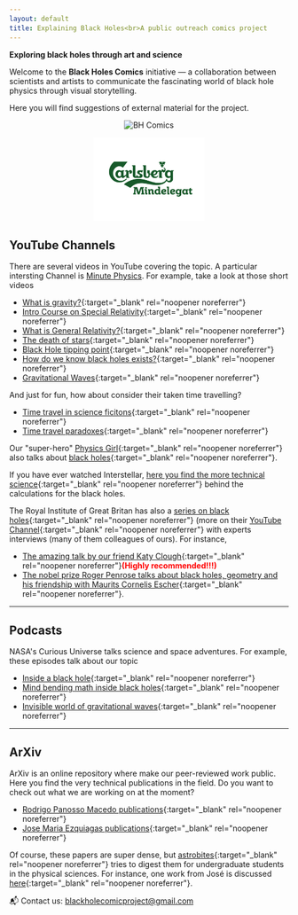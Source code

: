```yaml
---
layout: default
title: Explaining Black Holes<br>A public outreach comics project
---
```


**Exploring black holes through art and science**

Welcome to the **Black Holes Comics** initiative — a collaboration between scientists and artists to communicate the fascinating world of black hole physics through visual storytelling.

Here you will find suggestions of external material for the project.

<p align="center">
  <img src="images/IMG_1130.png" alt="BH Comics" width="200">
</p>
<p align="center">
  <img src="images/Carlsberg-Mindelegat-Green-RGB-DK.png" alt="Carlsberg logo" width="200">
</p>

## YouTube Channels
There are several videos in YouTube covering the topic. A particular intersting Channel is [Minute Physics](https://www.youtube.com/@MinutePhysics). For example, take a look at those short videos

- [What is gravity?](https://www.youtube.com/watch?v=p_o4aY7xkXg){:target="_blank" rel="noopener noreferrer"}
- [Intro Course on Special Relativity](https://www.youtube.com/playlist?list=PLoaVOjvkzQtyjhV55wZcdicAz5KexgKvm){:target="_blank" rel="noopener noreferrer"}
- [What is General Relativity?](https://www.youtube.com/watch?v=eNhJY-R3Gwg){:target="_blank" rel="noopener noreferrer"}
- [The death of stars](https://www.youtube.com/watch?v=NucdlR9EGbA){:target="_blank" rel="noopener noreferrer"}
- [Black Hole tipping point](https://www.youtube.com/watch?v=brmjWYQi2UM){:target="_blank" rel="noopener noreferrer"}
- [How do we know black holes exists?](https://www.youtube.com/watch?v=sgIqRwvaBw4){:target="_blank" rel="noopener noreferrer"}
- [Gravitational Waves](https://www.youtube.com/watch?v=YHS9g72npqA){:target="_blank" rel="noopener noreferrer"}

And just for fun, how about consider their taken time travelling?
- [Time travel in science ficitons](https://www.youtube.com/watch?v=d3zTfXvYZ9s){:target="_blank" rel="noopener noreferrer"}
- [Time travel paradoxes](https://www.youtube.com/watch?v=XayNKY944lY){:target="_blank" rel="noopener noreferrer"}

Our "super-hero" [Physics Girl](https://www.youtube.com/@physicsgirl){:target="_blank" rel="noopener noreferrer"} also talks about [black holes](https://www.youtube.com/watch?v=SdySHadrYAA){:target="_blank" rel="noopener noreferrer"}.

If you have ever watched Interstellar, [here you find the more technical science](https://www.youtube.com/watch?v=ABFGKdKKKyg){:target="_blank" rel="noopener noreferrer"} behind the calculations for the black holes.

The Royal Institute of Great Britan has also a [series on black holes](https://www.rigb.org/explore-science/explore/blog/11-mind-blowing-talks-about-black-holes){:target="_blank" rel="noopener noreferrer"} (more on their [YouTube Channel](https://www.youtube.com/playlist?list=PLbnrZHfNEDZx9TYta68iHw8XiH35kmxYR){:target="_blank" rel="noopener noreferrer"} with experts interviews (many of them colleagues of ours). For instance, 
- [The amazing talk by our friend Katy Clough](https://www.youtube.com/watch?v=n4RbkTCp16k&list=PLbnrZHfNEDZx9TYta68iHw8XiH35kmxYR&index=1){:target="_blank" rel="noopener noreferrer"}<span style="color:red; font-weight:bold;">(Highly recommended!!!)</span>
- [The nobel prize Roger Penrose talks about black holes, geometry and his friendship with Maurits Cornelis Escher](https://www.youtube.com/watch?v=sYRti8ZU5s8&list=PLbnrZHfNEDZx9TYta68iHw8XiH35kmxYR&index=13){:target="_blank" rel="noopener noreferrer"}.



---

## Podcasts
NASA's Curious Universe talks science and space adventures. For example, these episodes talk about our topic
- [Inside a black hole](https://www.nasa.gov/podcasts/curious-universe/inside-a-black-hole/){:target="_blank" rel="noopener noreferrer"}
- [Mind bending math inside black holes](https://www.nasa.gov/podcasts/curious-universe/the-mind-bending-math-inside-black-holes/){:target="_blank" rel="noopener noreferrer"}
- [Invisible world of gravitational waves](https://www.nasa.gov/podcasts/curious-universe/the-invisible-world-of-gravitational-waves/){:target="_blank" rel="noopener noreferrer"}

---

## ArXiv
ArXiv is an online repository where make our peer-reviewed work public. Here you find the very technical publications in the field. Do you want to check out what we are working on at the moment?

- [Rodrigo Panosso Macedo publications](https://arxiv.org/search/?searchtype=author&query=Macedo%2C+R+P){:target="_blank" rel="noopener noreferrer"}
- [Jose Maria Ezquiagas publications](https://arxiv.org/search/?searchtype=author&query=Ezquiaga%2C+J+M){:target="_blank" rel="noopener noreferrer"}

Of course, these papers are super dense, but [astrobites](https://astrobites.org){:target="_blank" rel="noopener noreferrer"} tries to digest them for undergraduate students in the physical sciences. For instance, one work from José is discussed [here](https://astrobites.org/2023/04/11/gravitational-waves-a-la-general-relativity-or-scrambled/){:target="_blank" rel="noopener noreferrer"}.

📬 Contact us: [blackholecomicproject@gmail.com](mailto:blackholecomicproject@gmail.com)

